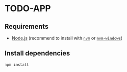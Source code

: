 # TODO-APP

## Requirements

- [Node.js](https://nodejs.org/en/)
(recommend to install with
[`nvm`](https://github.com/nvm-sh/nvm)
or [`nvm-windows`](https://github.com/coreybutler/nvm-windows))

## Install dependencies
```shell script
npm install
```